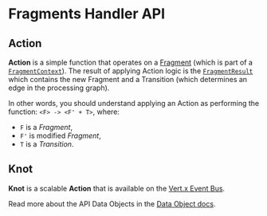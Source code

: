 # Fragments Handler API

## Action
**Action** is a simple function that operates on a [Fragment](https://github.com/Knotx/knotx-fragments/tree/master/api#knotx-fragment-api) 
(which is part of a [`FragmentContext`](https://github.com/Knotx/knotx-fragments/blob/master/handler/api/docs/asciidoc/dataobjects.adoc#FragmentContext)).
The result of applying Action logic is the [`FragmentResult`](https://github.com/Knotx/knotx-fragments/blob/master/handler/api/docs/asciidoc/dataobjects.adoc#FragmentResult)
which contains the new Fragment and a Transition (which determines an edge in the processing graph).

In other words, you should understand applying an Action as performing the function:
`<F> -> <F' + T>`, where:
 - `F` is a *Fragment*,
 - `F'` is modified *Fragment*,
 - `T` is a *Transition*.

## Knot
**Knot** is a scalable **Action** that is available on the [Vert.x Event Bus](https://vertx.io/docs/vertx-core/java/#event_bus).

Read more about the API Data Objects in the [Data Object docs](https://github.com/Knotx/knotx-fragments/blob/master/handler/api/docs/asciidoc/dataobjects.adoc).